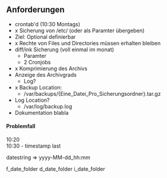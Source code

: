 ## Anforderungen
- crontab'd (10:30 Montags)
- x Sicherung von /etc/ (oder als Paramter übergeben)
- Ziel: Optional definierbar
- x Rechte von Files und Directories müssen erhalten bleiben
- diff/ink Sicherung (voll einmal im monat)
    - Paramter
    - 2 Cronjobs
- x Komprimierung des Archivs
- Anzeige des Archivgrads
    - Log?
- x Backup Location:
    - /var/backups/{Eine_Datei_Pro_Sicherungsordner}.tar.gz
- Log Location?
    - /var/log/backup.log
- Dokumentation blabla

#### Problemfall
10:20  
10:30 - timestamp last  

datestring => yyyy-MM-dd_hh:mm

f_date_folder
d_date_folder
i_date_folder